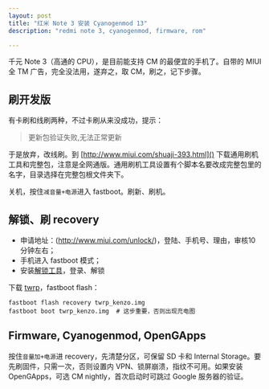 ```yaml
---
layout: post
title: "红米 Note 3 安装 Cyanogenmod 13"
description: "redmi note 3, cyanogenmod, firmware, rom"

---
```


千元 Note 3（高通的 CPU），是目前能支持 CM 的最便宜的手机了。自带的 MIUI 全 TM 广告，完全没法用，遂弃之，取 CM，刷之，记下步骤。

## 刷开发版

有卡刷和线刷两种，不过卡刷从来没成功，提示：

> 更新包验证失败,无法正常更新

于是放弃，改线刷。到 [http://www.miui.com/shuaji-393.html]() 下载通用刷机工具和完整包，注意是全网通版。通用刷机工具设置有个脚本名要改成完整包里的名字，目录选择在完整包根文件夹下。

关机，按住`减音量+电源`进入 fastboot。刷新、刷机。


## 解锁、刷 recovery

- 申请地址：(http://www.miui.com/unlock/)，登陆、手机号、理由，审核10分钟左右；
- 手机进入 fastboot 模式；
- 安装[解锁工具](http://www.miui.com/unlock/done.html)，登录、解锁

下载 [twrp](https://twrp.me/)，fastboot flash：

    fastboot flash recovery twrp_kenzo.img
    fastboot boot twrp_kenzo.img  # 这步重要，否则出现充电图

## Firmware, Cyanogenmod, OpenGApps

按住`音量加+电源`进 recovery，先清楚分区，可保留 SD 卡和 Internal Storage。要先刷固件，只需一次，否则设置内 VPN、锁屏崩溃，指纹不可用。如果安装 OpenGApps，可选 CM nightly，首次启动时可跳过 Google 服务器的验证。